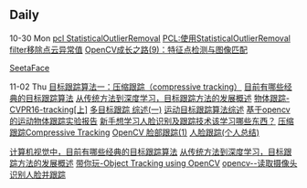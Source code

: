 ## Daily
10-30 Mon
[pcl StatisticalOutlierRemoval](http://www.pclcn.org/study/shownews.php?lang=cn&id=68)
[PCL:使用StatisticalOutlierRemoval filter移除点云异常值](http://blog.csdn.net/felaim/article/details/77200657)
[OpenCV成长之路(9)：特征点检测与图像匹配](http://blog.jobbole.com/84227/)

[SeetaFace](https://www.leiphone.com/news/201609/DOBb0QIg65ksTxAQ.html)

11-02 Thu
[目标跟踪算法一：压缩跟踪（compressive tracking）](https://zhuanlan.zhihu.com/p/23740622)
[目前有哪些经典的目标跟踪算法](https://www.zhihu.com/question/26493945)
[从传统方法到深度学习，目标跟踪方法的发展概述](https://www.jiqizhixin.com/articles/2017-05-14)
[物体跟踪-CVPR16-tracking[上]](http://blog.csdn.net/ben_ben_niao/article/details/52072659)
[多目标跟踪 综述(一)](http://www.cnblogs.com/YiXiaoZhou/p/6013360.html)
[运动目标跟踪算法综述](http://www.cnblogs.com/zjb0823/p/3806333.html)
[基于opencv的运动物体跟踪实验报告](https://wenku.baidu.com/view/bef30aeb856a561252d36fd2.html)
[新手想学习人脸识别及跟踪技术该学习哪些东西？](https://www.zhihu.com/question/28071610?from=profile_question_card)
[压缩跟踪Compressive Tracking](http://blog.csdn.net/zouxy09/article/details/8118360)
[OpenCV 脸部跟踪(1)](http://www.cnblogs.com/mikewolf2002/p/3470142.html)
[人脸跟踪(个人总结)](http://blog.csdn.net/duan19920101/article/details/50705253?locationNum=3&fps=1)

[计算机视觉中，目前有哪些经典的目标跟踪算法](https://www.zhihu.com/question/26493945)
[从传统方法到深度学习，目标跟踪方法的发展概述](https://www.jiqizhixin.com/articles/2017-05-14)
[带你玩-Object Tracking using OpenCV](http://blog.csdn.net/zwlq1314521/article/details/57084860)
[opencv--读取摄像头识别人脸并跟踪](http://blog.163.com/tianjunqiang666@126/blog/static/87259119201331313257655/)
